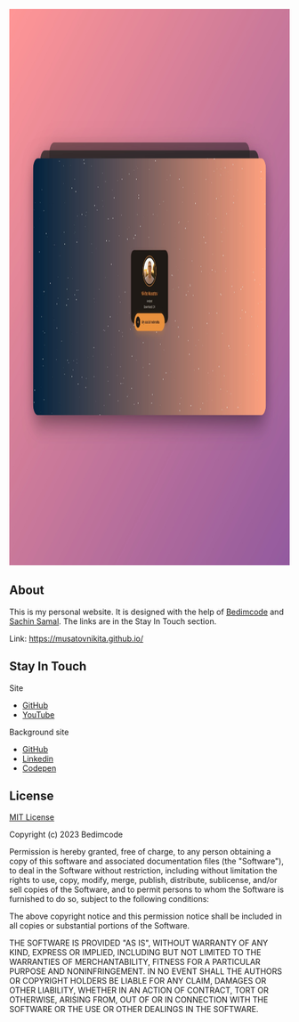 <p align="center"><img src="site-screenshot.jpg" alt="Site screenshot" width="1000" height="1000"></a></p>

## About

This is my personal website. It is designed with the help of [Bedimcode](https://github.com/bedimcode) and [Sachin Samal](https://github.com/Sacsam005). The links are in the Stay In Touch section.

Link: https://musatovnikita.github.io/

## Stay In Touch

Site
- [GitHub](https://github.com/bedimcode)
- [YouTube](http://youtube.com/@Bedimcode)
  
Background site

- [GitHub](https://github.com/Sacsam005)
- [Linkedin](https://www.linkedin.com/in/sachin-samal005/)
- [Codepen](https://codepen.io/sacsam005/pen/BaJmaXy)

## License

[MIT License](https://opensource.org/license/mit/)

Copyright (c) 2023 Bedimcode

Permission is hereby granted, free of charge, to any person obtaining a copy
of this software and associated documentation files (the "Software"), to deal
in the Software without restriction, including without limitation the rights
to use, copy, modify, merge, publish, distribute, sublicense, and/or sell
copies of the Software, and to permit persons to whom the Software is
furnished to do so, subject to the following conditions:

The above copyright notice and this permission notice shall be included in all
copies or substantial portions of the Software.

THE SOFTWARE IS PROVIDED "AS IS", WITHOUT WARRANTY OF ANY KIND, EXPRESS OR
IMPLIED, INCLUDING BUT NOT LIMITED TO THE WARRANTIES OF MERCHANTABILITY,
FITNESS FOR A PARTICULAR PURPOSE AND NONINFRINGEMENT. IN NO EVENT SHALL THE
AUTHORS OR COPYRIGHT HOLDERS BE LIABLE FOR ANY CLAIM, DAMAGES OR OTHER
LIABILITY, WHETHER IN AN ACTION OF CONTRACT, TORT OR OTHERWISE, ARISING FROM,
OUT OF OR IN CONNECTION WITH THE SOFTWARE OR THE USE OR OTHER DEALINGS IN THE
SOFTWARE.
